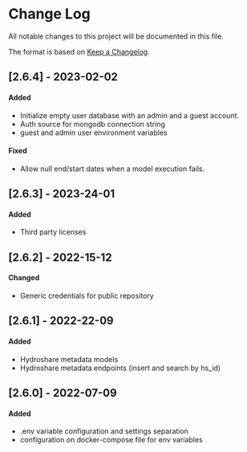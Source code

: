 # Change Log
All notable changes to this project will be documented in this file.

The format is based on [Keep a Changelog](http://keepachangelog.com/).

## [2.6.4] - 2023-02-02
#### Added
- Initialize empty user database with an admin and a guest account.
- Auth source for mongodb connection string
- guest and admin user environment variables

#### Fixed
- Allow null end/start dates when a model execution fails.

## [2.6.3] - 2023-24-01
#### Added
- Third party licenses

## [2.6.2] - 2022-15-12
#### Changed
- Generic credentials for public repository

## [2.6.1] - 2022-22-09
#### Added 
- Hydroshare metadata models
- Hydroshare metadata endpoints (insert and search by hs_id)


## [2.6.0] - 2022-07-09
#### Added 
- .env variable configuration and settings separation
- configuration on docker-compose file for env variables



